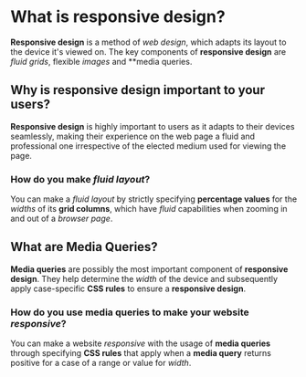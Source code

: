 # What is **responsive design**?

**Responsive design** is a method of _web design_, which adapts its layout to the device it's viewed on. The key components of **responsive design** are _fluid grids_, flexible _images_ and **media queries.

## Why is **responsive design** important to your users?

**Responsive design** is highly important to users as it adapts to their devices seamlessly, making their experience on the web page a fluid and professional one irrespective of the elected medium used for viewing the page.

### How do you make _fluid layout_?

You can make a _fluid layout_ by strictly specifying **percentage values** for the _widths_ of its **grid columns**, which have _fluid_ capabilities when zooming in and out of a _browser page_.

## What are **Media Queries**?

**Media queries** are possibly the most important component of **responsive design**. They help determine the _width_ of the device and subsequently apply case-specific **CSS rules** to ensure a **responsive design**.

### How do you use **media queries** to make your website _responsive_?

You can make a website _responsive_ with the usage of **media queries** through specifying **CSS rules** that apply when a **media query** returns positive for a case of a range or value for _width_.
